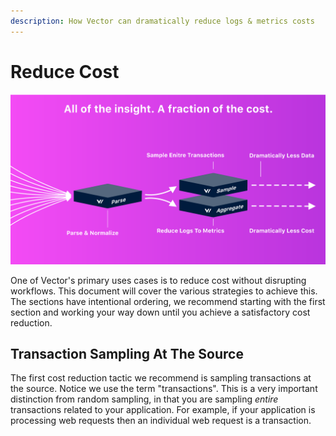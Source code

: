 ```yaml
---
description: How Vector can dramatically reduce logs & metrics costs
---
```


# Reduce Cost

![](../assets/reduce-cost.svg)

One of Vector's primary uses cases is to reduce cost without disrupting workflows. This document will cover the various strategies to achieve this. The sections have intentional ordering, we recommend starting with the first section and working your way down until you achieve a satisfactory cost reduction.

## Transaction Sampling At The Source

The first cost reduction tactic we recommend is sampling transactions at the source. Notice we use the term "transactions". This is a very important distinction from random sampling, in that you are sampling _entire_ transactions related to your application. For example, if your application is processing web requests then an individual web request is a transaction.



